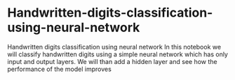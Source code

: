 # Handwritten-digits-classification-using-neural-network
Handwritten digits classification using neural network
In this notebook we will classify handwritten digits using a simple neural network which has only input and output layers. We will than add a hidden layer and see how the performance of the model improves

